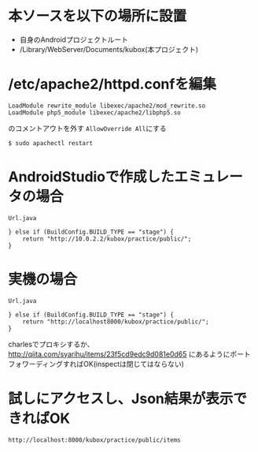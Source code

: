 # 本ソースを以下の場所に設置

- 自身のAndroidプロジェクトルート
- /Library/WebServer/Documents/kubox(本プロジェクト)

# /etc/apache2/httpd.confを編集

```
LoadModule rewrite_module libexec/apache2/mod_rewrite.so
LoadModule php5_module libexec/apache2/libphp5.so
```

のコメントアウトを外す
`AllowOverride All`にする

`$ sudo apachectl restart`

# AndroidStudioで作成したエミュレータの場合

`Url.java`
```
} else if (BuildConfig.BUILD_TYPE == "stage") {
    return "http://10.0.2.2/kubox/practice/public/";
}
```

# 実機の場合

`Url.java`
```
} else if (BuildConfig.BUILD_TYPE == "stage") {
    return "http://localhost8000/kubox/practice/public/";
}
```

charlesでプロキシするか、
http://qiita.com/syarihu/items/23f5cd9edc9d081e0d65
にあるようにポートフォワーディングすればOK(inspectは閉じてはならない)

# 試しにアクセスし、Json結果が表示できればOK

`http://localhost:8000/kubox/practice/public/items`
